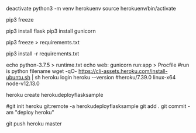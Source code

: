deactivate
python3 -m venv herokuenv
source herokuenv/bin/activate

pip3 freeze

pip3 install flask
pip3 install gunicorn


pip3 freeze > requirements.txt

pip3 install -r requirements.txt


echo python-3.7.5 > runtime.txt
echo web: gunicorn run:app > Procfile  #run is python filename
wget -qO- https://cli-assets.heroku.com/install-ubuntu.sh | sh
heroku login
heroku --version
#heroku/7.39.0 linux-x64 node-v12.13.0

heroku create herokudeployflasksample

#git init
heroku git:remote -a herokudeployflasksample
git add .
git commit -am "deploy heroku"

git push heroku master